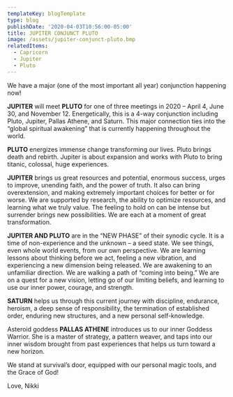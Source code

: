 ```yaml
---
templateKey: blogTemplate
type: blog
publishDate: '2020-04-03T10:56:00-05:00'
title: JUPITER CONJUNCT PLUTO
image: /assets/jupiter-conjunct-pluto.bmp
relatedItems:
  - Capricorn
  - Jupiter
  - Pluto
---
```

We have a major (one of the most important all year) conjunction happening now!

**JUPITER** will meet **PLUTO** for one of three meetings in 2020 – April 4, June 30, and November 12.  Energetically, this is a 4-way conjunction including Pluto, Jupiter, Pallas Athene, and Saturn.  This major connection ties into the “global spiritual awakening” that is currently happening throughout the world.

**PLUTO** energizes immense change transforming our lives.  Pluto brings death and rebirth. Jupiter is about expansion and works with Pluto to bring titanic, colossal, huge experiences.  

**JUPITER** brings us great resources and potential, enormous success, urges to improve, unending faith, and the power of truth.  It also can bring overextension, and making extremely important choices for better or for worse.  We are supported by research, the ability to optimize resources, and learning what we truly value.  The feeling to hold on can be intense but surrender brings new possibilities.  We are each at a moment of great transformation.

**JUPITER AND PLUTO** are in the “NEW PHASE” of their synodic cycle.  It is a time of non-experience and the unknown – a seed state.  We see things, even whole world events, from our own perspective.  We are learning lessons about thinking before we act, feeling a new vibration, and experiencing a new dimension being released. We are awakening to an unfamiliar direction.  We are walking a path of “coming into being.”  We are on a quest for a new vision, letting go of our limiting beliefs, and learning to use our inner power, courage, and strength.

**SATURN** helps us through this current journey with discipline, endurance, heroism, a deep sense of responsibility, the termination of established order, enduring new structures, and a new personal self-knowledge.

Asteroid goddess **PALLAS ATHENE** introduces us to our inner Goddess Warrior.  She is a master of strategy, a pattern weaver, and taps into our inner wisdom brought from past experiences that helps us turn toward a new horizon.  

We stand at survival’s door, equipped with our personal magic tools, and the Grace of God!

Love, Nikki
